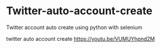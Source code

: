 # Twitter-auto-account-create
Twitter account auto create using python with selenium

twitter auto account create
https://youtu.be/VUMUYhpnd2M
